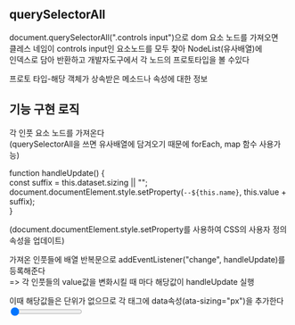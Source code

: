 ## querySelectorAll

document.querySelectorAll(".controls input")으로 dom 요소 노드를 가져오면<br/>
클레스 네임이 controls input인 요소노드를 모두 찾아 NodeList(유사배열)에<br/>
인덱스로 담아 반환하고 개발자도구에서 각 노드의 프로토타입을 볼 수있다<br/>

프로토 타입-해당 객체가 상속받은 메소드나 속성에 대한 정보<br/>


## 기능 구현 로직

각 인풋 요소 노드를 가져온다<br/>
(querySelectorAll을 쓰면 유사배열에 담겨오기 때문에 forEach, map 함수 사용가능)<br/>

function handleUpdate() {<br/>
const suffix = this.dataset.sizing || "";<br/>
document.documentElement.style.setProperty(`--${this.name}`, this.value + suffix);<br/>
}<br/>

(document.documentElement.style.setProperty를 사용하여 CSS의 사용자 정의 속성을 업데이트)<br/>

가져온 인풋들에 배열 반복문으로 addEventListener("change", handleUpdate)를 등록해준다<br/>
=> 각 인풋들의 value값을 변화시킬 때 마다 해당값이 handleUpdate 실행<br/>

이때 해당값들은 단위가 없으므로 각 태그에 data속성(ata-sizing="px")을 추가한다<br/>
<input id="spacing" type="range" name="spacing" min="10" max="200" value="10" data-sizing="px" /><br/>
